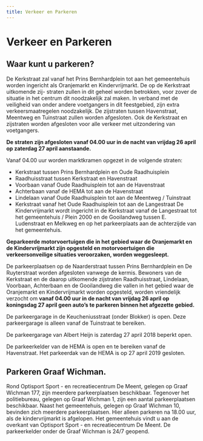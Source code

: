 ```yaml
---
title: Verkeer en Parkeren
---
```


# Verkeer en Parkeren
## Waar kunt u parkeren?
De Kerkstraat zal vanaf het Prins Bernhardplein tot aan het gemeentehuis worden ingericht als Oranjemarkt en Kindervrijmarkt. De op de Kerkstraat uitkomende zij- straten zullen in dit geheel worden betrokken, voor zover de situatie in het centrum dit noodzakelijk zal maken. In verband met de veiligheid van onder andere voetgangers in dit feestgebied, zijn extra verkeersmaatregelen noodzakelijk. De zijstraten tussen Havenstraat, Meentweg en Tuinstraat zullen worden afgesloten. Ook de Kerkstraat en zijstraten worden afgesloten voor alle verkeer met uitzondering van voetgangers.

**De straten zijn afgesloten vanaf 04.00 uur in de nacht van vrijdag 26 april op zaterdag 27 april aanstaande.**

Vanaf 04.00 uur worden marktkramen opgezet in de volgende straten:

- Kerkstraat tussen Prins Bernhardplein en Oude Raadhuisplein
- Raadhuisstraat tussen Kerkstraat en Havenstraat
- Voorbaan vanaf Oude Raadhuisplein tot aan de Havenstraat
- Achterbaan vanaf de HEMA tot aan de Havenstraat
- Lindelaan vanaf Oude Raadhuisplein tot aan de Meentweg / Tuinstraat
- Kerkstraat vanaf het Oude Raadhuisplein tot aan de Langestraat
De Kindervrijmarkt wordt ingericht in de Kerkstraat vanaf de Langestraat tot het gemeentehuis / Plein 2000 en de Gooilandweg tussen E. Ludenstraat en Melkweg en op het parkeerplaats aan de achterzijde van het gemeentehuis. 

**Geparkeerde motorvoertuigen die in het gebied waar de Oranjemarkt en de Kindervrijmarkt zijn opgesteld en motorvoertuigen die verkeersonveilige situaties veroorzaken, worden weggesleept.**

De parkeerplaatsen op de Naarderstraat tussen Prins Bernhardplein en De Ruyterstraat worden afgesloten vanwege de kermis. Bewoners van de Kerkstraat en de daarop uitkomende zijstraten Raadhuisstraat, Lindelaan, Voorbaan, Achterbaan en de Gooilandweg die vallen in het gebied waar de Oranjemarkt en Kindervrijmarkt worden opgesteld, worden vriendelijk verzocht om **vanaf 04.00 uur in de nacht van vrijdag 26 april op koningsdag 27 april geen auto’s te parkeren binnen het afgezette gebied.**

De parkeergarage in de Keucheniusstraat (onder Blokker) is open. Deze parkeergarage is alleen vanaf de Tuinstraat te bereiken.

De parkeergarage van Albert Heijn is zaterdag 27 april 2018 beperkt open.

De parkeerkelder van de HEMA is open en te bereiken vanaf de Havenstraat. Het parkeerdak van de HEMA is op 27 april 2019 gesloten.

## Parkeren Graaf Wichman.
Rond Optisport Sport - en recreatiecentrum De Meent, gelegen op Graaf Wichman 177, zijn meerdere parkeerplaatsen beschikbaar. Tegenover het politiebureau, gelegen op Graaf Wichman 1, zijn een aantal parkeerplaatsen beschikbaar. Naast het gemeentehuis, gelegen op Graaf Wichman 10, bevinden zich meerdere parkeerplaatsen. Hier alleen parkeren na 18.00 uur, als de kindervrijmarkt is afgelopen. Het gemeentehuis vindt u aan de overkant van Optisport Sport - en recreatiecentrum De Meent. De parkeerkelder onder de Graaf Wichman is 24/7 geopend. 